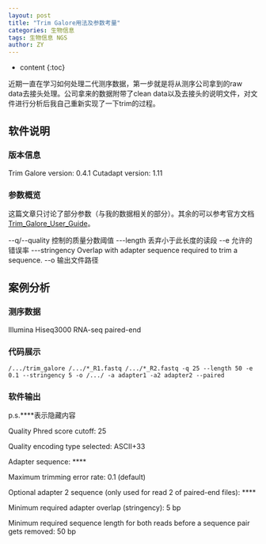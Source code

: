 ```yaml
---
layout: post
title: "Trim Galore用法及参数考量"
categories: 生物信息
tags: 生物信息 NGS
author: ZY
---
```


* content
{:toc}

近期一直在学习如何处理二代测序数据，第一步就是将从测序公司拿到的raw data去接头处理。公司拿来的数据附带了clean data以及去接头的说明文件，对文件进行分析后我自己重新实现了一下trim的过程。




## 软件说明

### 版本信息
Trim Galore version: 0.4.1
Cutadapt version: 1.11

### 参数概览
这篇文章只讨论了部分参数（与我的数据相关的部分）。其余的可以参考官方文档[Trim_Galore_User_Guide](http://www.bioinformatics.bbsrc.ac.uk/projects/trim_galore/)。

--q/--quality <INT> 控制的质量分数阈值
---length <INT> 丢弃小于此长度的读段
--e 允许的错误率
---stringency Overlap with adapter sequence required to trim a sequence.
--o 输出文件路径


## 案例分析

### 测序数据
Illumina Hiseq3000
RNA-seq
paired-end

### 代码展示
```
/.../trim_galore /.../*_R1.fastq /.../*_R2.fastq -q 25 --length 50 -e 0.1 --stringency 5 -o /.../ -a adapter1 -a2 adapter2 --paired
```

### 软件输出
p.s.****表示隐藏内容

Quality Phred score cutoff: 25

Quality encoding type selected: ASCII+33

Adapter sequence: ****

Maximum trimming error rate: 0.1 (default)

Optional adapter 2 sequence (only used for read 2 of paired-end files): ****

Minimum required adapter overlap (stringency): 5 bp

Minimum required sequence length for both reads before a sequence pair gets removed: 50 bp

